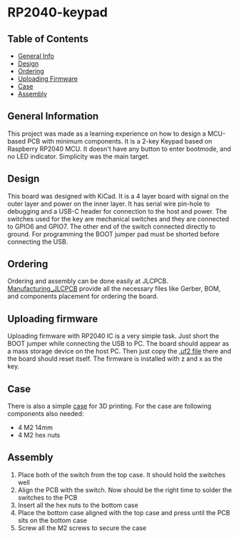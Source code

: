 # RP2040-keypad

## Table of Contents
* [General Info](#general-information)
* [Design](#design)
* [Ordering](#ordering)
* [Uploading Firmware](#uploading-firmware)
* [Case](#case)
* [Assembly](#assembly)


## General Information

This project was made as a learning experience on how to design a MCU-based PCB with minimum components.
It is a 2-key Keypad based on Raspberry RP2040 MCU. It doesn't have any button to enter bootmode, and no LED indicator. Simplicity was the main target.

## Design

This board was designed with KiCad. It is a 4 layer board with signal on the outer layer and power on the inner layer. It has serial wire pin-hole to debugging
and a USB-C header for connection to the host and power. The switches used for the key are mechanical switches and they are connected to GPIO6 and GPIO7. The other end
of the switch connected directly to ground. For programming the BOOT jumper pad must be shorted before connecting the USB.

## Ordering

Ordering and assembly can be done easily at JLCPCB. [Manufacturing_JLCPCB](./Manufacturing_JLCPCB) provide all the necessary files like Gerber, BOM, and components
placement for ordering the board.

## Uploading firmware

Uploading firmware with RP2040 IC is a very simple task. Just short the BOOT jumper while connecting the USB to PC. The board should appear as a mass storage device
on the host PC. Then just copy the [.uf2 file](./rp2040-keypad-1000hz.uf2) there and the board should reset itself. The firmware is installed with z and x as the key.

## Case

There is also a simple [case](./case.obj) for 3D printing. For the case are following components also needed:
  - 4 M2 14mm
  - 4 M2 hex nuts

## Assembly

1. Place both of the switch from the top case. It should hold the switches well
2. Align the PCB with the switch. Now should be the right time to solder the switches to the PCB
3. Insert all the hex nuts to the bottom case
4. Place the bottom case aligned with the top case and press until the PCB sits on the bottom case
5. Screw all the M2 screws to secure the case

